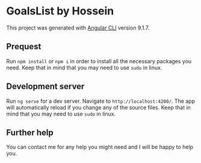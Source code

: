 # GoalsList by Hossein

This project was generated with [Angular CLI](https://github.com/angular/angular-cli) version 9.1.7.

## Prequest

Run `npm install` or `npm i` in order to install all the necessary packages you need.
Keep that in mind that you may need to use `sudo` in linux.

## Development server

Run `ng serve` for a dev server. Navigate to `http://localhost:4200/`. The app will automatically reload if you change any of the source files.
Keep that in mind that you may need to use `sudo` in linux.

## Further help

You can contact me for any help you might need and I will be happy to help you.
